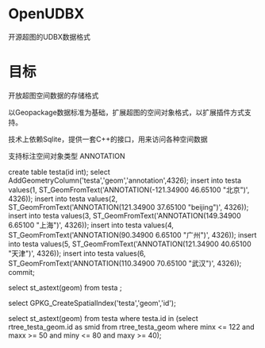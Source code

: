 # OpenUDBX
开源超图的UDBX数据格式

# 目标

开放超图空间数据的存储格式

以Geopackage数据标准为基础，扩展超图的空间对象格式，以扩展插件方式支持。

技术上依赖Sqlite，提供一套C++的接口，用来访问各种空间数据


支持标注空间对象类型
ANNOTATION


create table testa(id int);
select AddGeometryColumn('testa','geom','annotation',4326);
insert into testa values(1, ST_GeomFromText('ANNOTATION(-121.34900 46.65100 "北京")', 4326));
insert into testa values(2, ST_GeomFromText('ANNOTATION(121.34900 37.65100 "beijing")', 4326));
insert into testa values(3, ST_GeomFromText('ANNOTATION(149.34900 6.65100 "上海")', 4326));
insert into testa values(4, ST_GeomFromText('ANNOTATION(90.34900 6.65100 "广州")', 4326));
insert into testa values(5, ST_GeomFromText('ANNOTATION(121.34900 40.65100 "天津")', 4326));
insert into testa values(6, ST_GeomFromText('ANNOTATION(110.34900 70.65100 "武汉")', 4326));
commit;

select st_astext(geom) from testa ;

select GPKG_CreateSpatialIndex('testa','geom','id');
	
select st_astext(geom) from testa where testa.id in (select rtree_testa_geom.id  as smid from rtree_testa_geom where minx <= 122 and maxx >= 50 and miny <= 80 and maxy >= 40);
